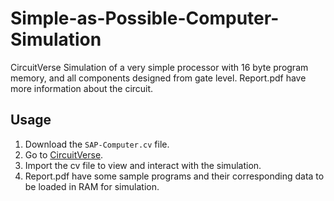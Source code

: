 # Simple-as-Possible-Computer-Simulation
CircuitVerse Simulation of a very simple processor with 16 byte program memory, and all components designed from gate level.
Report.pdf have more information about the circuit.

## Usage
1. Download the `SAP-Computer.cv` file.
2. Go to [CircuitVerse](https://circuitverse.org/).
3. Import the cv file to view and interact with the simulation.
4. Report.pdf have some sample programs and their corresponding data to be loaded in RAM for simulation.

